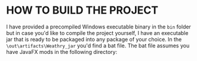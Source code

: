 # HOW TO BUILD THE PROJECT

I have provided a precompiled Windows executable binary in the `bin` folder but in case you'd like to compile the project yourself, I have an executable jar that is ready to be packaged into any package of your choice. In the `\out\artifacts\Weathry_jar` you'd find a bat file. The bat file assumes you have JavaFX mods in the following directory:

